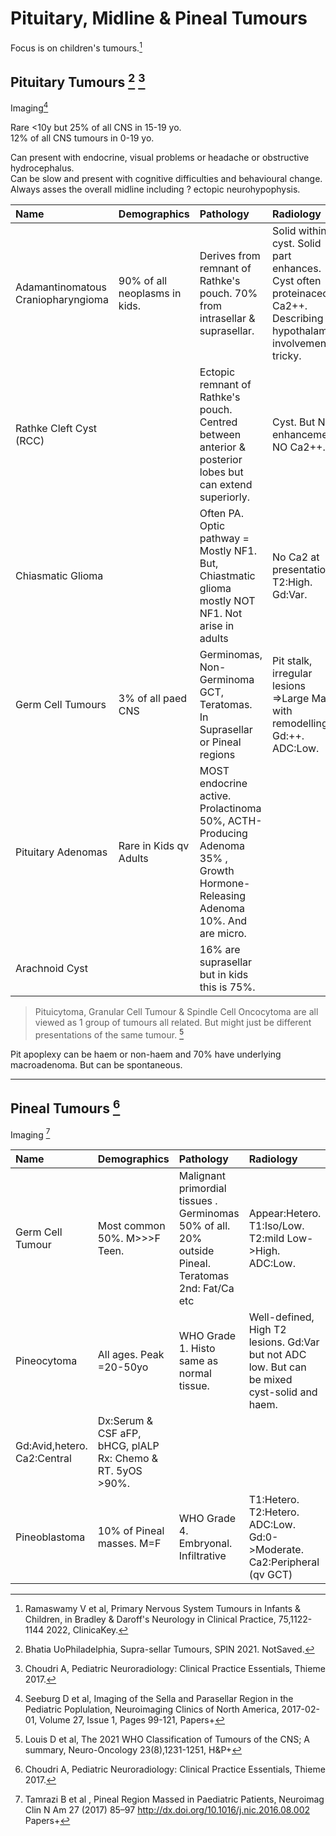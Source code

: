 # Pituitary, Midline & Pineal Tumours 

[^Bhatia_2021]:Bhatia UoPhiladelphia, Supra-sellar Tumours, SPIN 2021. NotSaved.
[^Choudri_2017]:Choudri A, Pediatric Neuroradiology: Clinical Practice Essentials, Thieme 2017.
[^Louis_2021]:Louis D et al, The 2021 WHO Classification of Tumours of the CNS; A summary, Neuro-Oncology 23(8),1231-1251, H&P+ 
[^Seeburg_2017]:Seeburg D et al, Imaging of the Sella and Parasellar Region in the Pediatric Poplulation, Neuroimaging Clinics of North America, 2017-02-01, Volume 27, Issue 1, Pages 99-121, Papers+
[^Ramaswamy_2022]:Ramaswamy V et al, Primary Nervous System Tumours in Infants & Children, in Bradley & Daroff's Neurology in Clinical Practice, 75,1122-1144 2022, ClinicaKey.   
[^Tamrazi_2017]:Tamrazi B et al , Pineal Region Massed in Paediatric Patients, Neuroimag Clin N Am 27 (2017) 85–97 http://dx.doi.org/10.1016/j.nic.2016.08.002 Papers+

Focus is on children's tumours.[^Ramaswamy_2022]

## Pituitary Tumours [^Bhatia_2021] [^Choudri_2017]   
Imaging[^Seeburg_2017]  

Rare <10y but 25% of all CNS in 15-19 yo.   
12% of all CNS tumours in 0-19 yo.  

Can present with endocrine, visual problems or headache or obstructive hydrocephalus.  
Can be slow and present with cognitive difficulties  and behavioural change.  
Always asses the overall midline including ? ectopic neurohypophysis.

| Name | Demographics | Pathology | Radiology | Notes 
|:---|:---|:---|:---|:---|
Adamantinomatous Craniopharyngioma | 90% of all neoplasms in kids. | Derives from remnant of Rathke's pouch. 70% from intrasellar & suprasellar.| Solid within cyst. Solid part enhances. Cyst often proteinaceous. Ca2++. Describing hypothalamic involvement is tricky. | Rx:Resection and RT. Recurrence frequent & LT survivors often have sig Morb inc Obesity, panhypopit & cog dysfunction.Papillary Craniopharyngioma is a separate tumour in adults.  
Rathke Cleft Cyst (RCC)| | Ectopic remnant of Rathke's pouch. Centred between anterior & posterior lobes but can extend superiorly. | Cyst. But NO enhancement. NO Ca2++. | Might be one end of spectrum with CPP. 
Chiasmatic Glioma | | Often PA. Optic pathway = Mostly NF1. But, Chiastmatic glioma mostly NOT NF1. Not arise in adults | No Ca2 at presentation. T2:High. Gd:Var. | Can be either fusiform thickening and mostly solid OR exophytic and mixed cystic-solid.  | 
Germ Cell Tumours | 3% of all paed CNS | Germinomas, Non-Germinoma GCT, Teratomas. In Suprasellar or Pineal regions | Pit stalk, irregular lesions =>Large Mass with remodelling. Gd:++. ADC:Low. | DD: LCH ,*Sarcoid*. 
Pituitary Adenomas | Rare in Kids qv Adults | MOST endocrine active. Prolactinoma 50%, ACTH-Producing Adenoma 35% , Growth Hormone-Releasing Adenoma 10%. And are micro. | | Macroadenomas are rare but tend to non-secrete. 
Arachnoid Cyst | | 16% are suprasellar but in kids this is 75%. | | |  

> Pituicytoma, Granular Cell Tumour & Spindle Cell Oncocytoma are all viewed as 1 group of tumours all related. But might just be different presentations of the same tumour. [^Louis_2021]

Pit apoplexy can be haem or non-haem and 70% have underlying macroadenoma. But can be spontaneous.

--- 

## Pineal Tumours [^Choudri_2017]   
Imaging [^Tamrazi_2017]


| Name | Demographics | Pathology | Radiology | Notes 
|:---|:---|:---|:---|:---|
| Germ Cell Tumour | Most common 50%. M>>>F Teen. | Malignant primordial tissues . Germinomas 50% of all.  20% outside Pineal. Teratomas 2nd: Fat/Ca etc| Appear:Hetero. T1:Iso/Low. T2:mild Low->High. ADC:Low. 
| Pineocytoma | All ages. Peak =20-50yo | WHO Grade 1. Histo same as normal tissue. | Well-defined, High T2 lesions. Gd:Var but not ADC low. But can be mixed cyst-solid and haem. | 
Gd:Avid,hetero. Ca2:Central | Dx:Serum & CSF aFP, bHCG, plALP Rx: Chemo & RT. 5yOS >90%.| 
| Pineoblastoma | 10% of Pineal masses. M=F | WHO Grade 4. Embryonal. Infiltrative | T1:Hetero. T2:Hetero. ADC:Low. Gd:0->Moderate. Ca2:Peripheral (qv GCT) | 5yOS<50% [Trilateral Retinoblastoma = Bilateral retinoblastoma + pineoblastoma.| | Astrocytoma |  | Often arise from thalami, CC, III etc. | T1:Low. T2:High. ADC:Var, low in HG parts. Gd:0/+. | Tectal glioma etc.   | 


